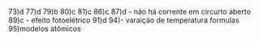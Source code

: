 
73)d
77)d 
79)b
80)c
81)c
86)c
87)d - não há corrente em circurto aberto
89)c - efeito fotoelétrico
91)d
94)- varaição de temperatura formulas
95)modelos atômicos

